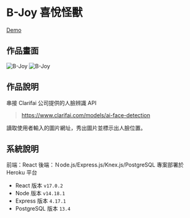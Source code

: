 # B-Joy 喜悅怪獸  

[Demo](https://magical-face-recognition-brain.herokuapp.com/) 
## 作品畫面

![B-Joy](https://drive.google.com/file/d/1Raw-sMAEySZZWSX94LEHvM8u0NLJOSiZ/view?usp=sharing)
![B-Joy](https://drive.google.com/file/d/1gTa_JPadCnMG-1zyOUH4b5JTN3bofK2S/view?usp=sharing)
## 作品說明

串接 Clarifai 公司提供的人臉辨識 API
> https://www.clarifai.com/models/ai-face-detection

讀取使用者輸入的圖片網址，秀出圖片並標示出人臉位置。
## 系統說明

前端：React
後端：Ｎode.js/Express.js/Knex.js/PostgreSQL
專案部署於 Heroku 平台

* React 版本 `v17.0.2`
* Node 版本 `v14.18.1`
* Express 版本 `4.17.1`
* PostgreSQL 版本 `13.4`

